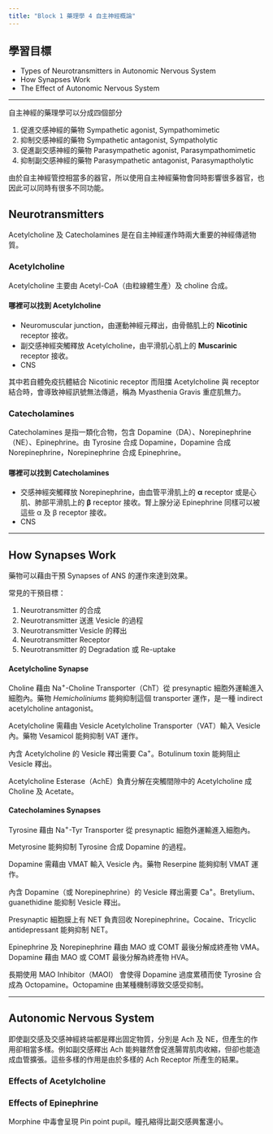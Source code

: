 ```yaml
---
title: "Block 1 藥理學 4 自主神經概論"
---
```

## 學習目標

 * Types of Neurotransmitters in Autonomic Nervous System
 * How Synapses Work
 * The Effect of Autonomic Nervous System

------

自主神經的藥理學可以分成四個部分

1. 促進交感神經的藥物 Sympathetic agonist, Sympathomimetic
2. 抑制交感神經的藥物 Sympathetic antagonist, Sympatholytic
3. 促進副交感神經的藥物 Parasympathetic agonist, Parasympathomimetic
4. 抑制副交感神經的藥物 Parasympathetic antagonist, Parasymaptholytic

由於自主神經管控相當多的器官，所以使用自主神經藥物會同時影響很多器官，也因此可以同時有很多不同功能。

## Neurotransmitters

Acetylcholine 及 Catecholamines 是在自主神經運作時兩大重要的神經傳遞物質。

### Acetylcholine

Acetylcholine 主要由 Acetyl-CoA（由粒線體生產）及 choline 合成。

#### 哪裡可以找到 Acetylcholine

 * Neuromuscular junction，由運動神經元釋出，由骨骼肌上的 **Nicotinic** receptor 接收。
 * 副交感神經突觸釋放 Acetylcholine，由平滑肌心肌上的 **Muscarinic** receptor 接收。
 * CNS

其中若自體免疫抗體結合 Nicotinic receptor 而阻擋 Acetylcholine 與 receptor 結合時，會導致神經訊號無法傳遞，稱為 Myasthenia Gravis 重症肌無力。

### Catecholamines

 Catecholamines 是指一類化合物，包含 Dopamine（DA）、Norepinephrine（NE）、Epinephrine。由 Tyrosine 合成 Dopamine，Dopamine 合成 Norepinephrine，Norepinephrine 合成 Epinephrine。

#### 哪裡可以找到 Catecholamines

 * 交感神經突觸釋放 Norepinephrine，由血管平滑肌上的 **&alpha;** receptor 或是心肌、肺部平滑肌上的 **&beta;** receptor 接收。腎上腺分泌 Epinephrine 同樣可以被這些 &alpha; 及 &beta; receptor 接收。
 * CNS

------

## How Synapses Work

藥物可以藉由干預 Synapses of ANS 的運作來達到效果。

常見的干預目標：

1. Neurotransmitter 的合成
2. Neurotransmitter 送進 Vesicle 的過程
3. Neurotransmitter Vesicle 的釋出
4. Neurotransmitter Receptor
5. Neurotransmitter 的 Degradation 或 Re-uptake

#### Acetylcholine Synapse

Choline 藉由 Na<sup>+</sup>-Choline Transporter（ChT）從 presynaptic 細胞外運輸進入細胞內。藥物 *Hemicholiniums* 能夠抑制這個 transporter 運作，是一種 indirect acetylcholine antagonist。

Acetylcholine 需藉由 Vesicle Acetylcholine Transporter（VAT）輸入 Vesicle 內。藥物 Vesamicol 能夠抑制 VAT 運作。

內含 Acetylcholine 的 Vesicle 釋出需要 Ca<sup>+</sup>。Botulinum toxin 能夠阻止 Vesicle 釋出。

Acetylcholine Esterase（AchE）負責分解在突觸間隙中的 Acetylcholine 成 Choline 及 Acetate。

#### Catecholamines Synapses

Tyrosine 藉由 Na<sup>+</sup>-Tyr Transporter 從 presynaptic 細胞外運輸進入細胞內。

Metyrosine 能夠抑制 Tyrosine 合成 Dopamine 的過程。

Dopamine 需藉由 VMAT 輸入 Vesicle 內。藥物 Reserpine 能夠抑制 VMAT 運作。

內含 Dopamine（或 Norepinephrine）的 Vesicle 釋出需要 Ca<sup>+</sup>。Bretylium、guanethidine 能抑制 Vesicle 釋出。

Presynaptic 細胞膜上有 NET 負責回收 Norepinephrine。Cocaine、Tricyclic antidepressant 能夠抑制 NET。

Epinephrine 及 Norepinephrine 藉由 MAO 或 COMT 最後分解成終產物 VMA。Dopamine 藉由 MAO 或 COMT 最後分解為終產物 HVA。

長期使用 MAO Inhibitor（MAOI） 會使得 Dopamine 過度累積而使 Tyrosine 合成為 Octopamine。Octopamine 由某種機制導致交感受抑制。

------

## Autonomic Nervous System

即使副交感及交感神經終端都是釋出固定物質，分別是 Ach 及 NE，但產生的作用卻相當多樣。例如副交感釋出 Ach 能夠雖然會促進腸胃肌肉收縮，但卻也能造成血管擴張。這些多樣的作用是由於多樣的 Ach Receptor 所產生的結果。

### Effects of Acetylcholine



### Effects of Epinephrine


Morphine 中毒會呈現 Pin point pupil。瞳孔縮得比副交感興奮還小。

